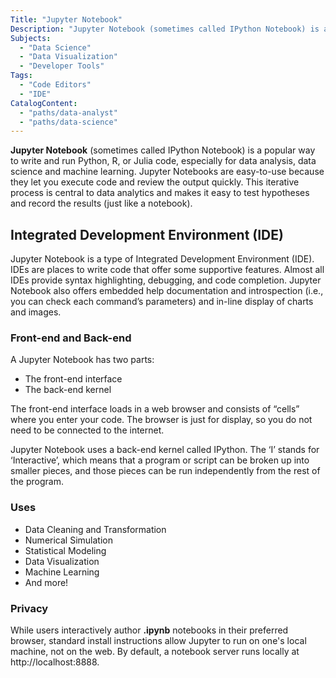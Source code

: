 ```yaml
---
Title: "Jupyter Notebook"
Description: "Jupyter Notebook (sometimes called IPython Notebook) is a popular way to write and run Python, R, or Julia code, especially for data analysis, data science and machine learning. Jupyter Notebooks are easy-to-use because they let you execute code and review the output quickly. This iterative process is central to data analytics and makes it easy to test hypotheses and record the results (just like a notebook)."
Subjects:
  - "Data Science"
  - "Data Visualization"
  - "Developer Tools"
Tags:
  - "Code Editors"
  - "IDE"
CatalogContent:
  - "paths/data-analyst"
  - "paths/data-science"
---
```


**Jupyter Notebook** (sometimes called IPython Notebook) is a popular way to write and run Python, R, or Julia code, especially for data analysis, data science and machine learning. Jupyter Notebooks are easy-to-use because they let you execute code and review the output quickly. This iterative process is central to data analytics and makes it easy to test hypotheses and record the results (just like a notebook).

## Integrated Development Environment (IDE)

Jupyter Notebook is a type of Integrated Development Environment (IDE). IDEs are places to write code that offer some supportive features. Almost all IDEs provide syntax highlighting, debugging, and code completion. Jupyter Notebook also offers embedded help documentation and introspection (i.e., you can check each command’s parameters) and in-line display of charts and images.

### Front-end and Back-end

A Jupyter Notebook has two parts:

- The front-end interface
- The back-end kernel

The front-end interface loads in a web browser and consists of “cells” where you enter your code. The browser is just for display, so you do not need to be connected to the internet.

Jupyter Notebook uses a back-end kernel called IPython. The ‘I’ stands for ‘Interactive’, which means that a program or script can be broken up into smaller pieces, and those pieces can be run independently from the rest of the program.

### Uses

- Data Cleaning and Transformation
- Numerical Simulation
- Statistical Modeling
- Data Visualization
- Machine Learning
- And more!

### Privacy

While users interactively author **.ipynb** notebooks in their preferred browser, standard install instructions allow Jupyter to run on one's local machine, not on the web. By default, a notebook server runs locally at http://localhost:8888.
